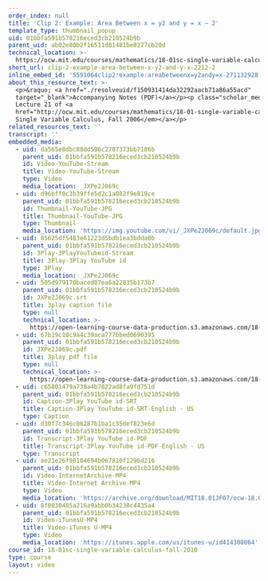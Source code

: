 ```yaml
---
order_index: null
title: 'Clip 2: Example: Area Between x = y2 and y = x − 2'
template_type: thumbnail_popup
uid: 01bbfa591b578216eced3cb210524b9b
parent_uid: ab02e80b2f16511d81481be8277cb20d
technical_location: >-
  https://ocw.mit.edu/courses/mathematics/18-01sc-single-variable-calculus-fall-2010/unit-3-the-definite-integral-and-its-applications/part-b-second-fundamental-theorem-areas-volumes/session-56-geometric-interpretation-of-definite-integrals/clip-2-example-area-between-x-y2-and-y-x-2212-2
short_url: clip-2-example-area-between-x-y2-and-y-x-2212-2
inline_embed_id: '5591064clip2:example:areabetweenx=y2andy=x-271132928'
about_this_resource_text: >-
  <p>&raquo; <a href="./resolveuid/f150931414da32292aacb71a86a55acd"
  target="_blank">Accompanying Notes (PDF)</a></p><p class="scholar_medsm">From
  Lecture 21 of <a
  href="http://ocw.mit.edu/courses/mathematics/18-01-single-variable-calculus-fall-2006/video-lectures/"><em>18.01
  Single Variable Calculus, Fall 2006</em></a></p>
related_resources_text: ''
transcript: ''
embedded_media:
  - uid: da565e8dbc88dd596c2707373bb7186b
    parent_uid: 01bbfa591b578216eced3cb210524b9b
    id: Video-YouTube-Stream
    title: Video-YouTube-Stream
    type: Video
    media_location: _JXPe2J069c
  - uid: d96bff0c3b39ffe5d2c1a082f9e819ce
    parent_uid: 01bbfa591b578216eced3cb210524b9b
    id: Thumbnail-YouTube-JPG
    title: Thumbnail-YouTube-JPG
    type: Thumbnail
    media_location: 'https://img.youtube.com/vi/_JXPe2J069c/default.jpg'
  - uid: 85625df5483e61223d5bdb1ea3bdda0b
    parent_uid: 01bbfa591b578216eced3cb210524b9b
    id: 3Play-3PlayYouTubeid-Stream
    title: 3Play-3Play YouTube id
    type: 3Play
    media_location: _JXPe2J069c
  - uid: 505d979170baced07ea6a22835b173b7
    parent_uid: 01bbfa591b578216eced3cb210524b9b
    id: JXPe2J069c.srt
    title: 3play caption file
    type: null
    technical_location: >-
      https://open-learning-course-data-production.s3.amazonaws.com/18-01sc-single-variable-calculus-fall-2010/0568665fd8b345b5191602d3ee9586cf_JXPe2J069c.srt
  - uid: 67b19c10c9a4c39aca777bbed0690395
    parent_uid: 01bbfa591b578216eced3cb210524b9b
    id: JXPe2J069c.pdf
    title: 3play pdf file
    type: null
    technical_location: >-
      https://open-learning-course-data-production.s3.amazonaws.com/18-01sc-single-variable-calculus-fall-2010/2ff7290cfdfbe1c20fdf102a645d456b_JXPe2J069c.pdf
  - uid: c65801479a738a4b7822ad8fa9fd751d
    parent_uid: 01bbfa591b578216eced3cb210524b9b
    id: Caption-3Play YouTube id-SRT
    title: Caption-3Play YouTube id-SRT-English - US
    type: Caption
  - uid: d30f7c346c06287b1ba1c35def823e6d
    parent_uid: 01bbfa591b578216eced3cb210524b9b
    id: Transcript-3Play YouTube id-PDF
    title: Transcript-3Play YouTube id-PDF-English - US
    type: Transcript
  - uid: ae21e26f98104694b067810f1296d216
    parent_uid: 01bbfa591b578216eced3cb210524b9b
    id: Video-InternetArchive-MP4
    title: Video-Internet Archive-MP4
    type: Video
    media_location: 'https://archive.org/download/MIT18.01JF07/ocw-18.01-f07-lec21_300k.mp4'
  - uid: 8f0030485a216a9abb0b34238c4435a4
    parent_uid: 01bbfa591b578216eced3cb210524b9b
    id: Video-iTunesU-MP4
    title: Video-iTunes U-MP4
    type: Video
    media_location: 'https://itunes.apple.com/us/itunes-u/id414308064'
course_id: 18-01sc-single-variable-calculus-fall-2010
type: course
layout: video
---
```

